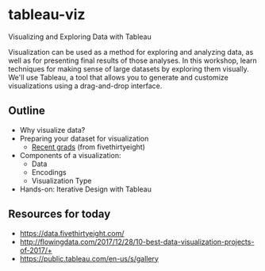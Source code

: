 # tableau-viz
Visualizing and Exploring Data with Tableau

Visualization can be used as a method for exploring and analyzing data, as well as for presenting final results of those analyses. In this workshop, learn techniques for making sense of large datasets by exploring them visually. We'll use Tableau, a tool that allows you to generate and customize visualizations using a drag-and-drop interface.

## Outline

* Why visualize data?
* Preparing your dataset for visualization
    * [Recent grads](https://raw.githubusercontent.com/cornell-colab/tableau-viz/master/college-majors-from-538/recent-grads.csv) (from fivethirtyeight)
* Components of a visualization:
    * Data
    * Encodings
    * Visualization Type
* Hands-on: Iterative Design with Tableau


## Resources for today

* https://data.fivethirtyeight.com/
* http://flowingdata.com/2017/12/28/10-best-data-visualization-projects-of-2017/+
* https://public.tableau.com/en-us/s/gallery
